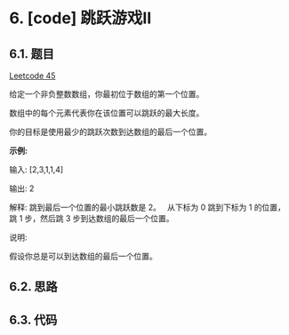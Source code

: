 # 6. [code] 跳跃游戏Ⅱ

## 6.1. 题目

[Leetcode 45](https://leetcode-cn.com/problems/jump-game-ii)

给定一个非负整数数组，你最初位于数组的第一个位置。

数组中的每个元素代表你在该位置可以跳跃的最大长度。

你的目标是使用最少的跳跃次数到达数组的最后一个位置。

**示例:**

输入: [2,3,1,1,4]

输出: 2

解释: 跳到最后一个位置的最小跳跃数是 2。
     从下标为 0 跳到下标为 1 的位置，跳 1 步，然后跳 3 步到达数组的最后一个位置。

说明:

假设你总是可以到达数组的最后一个位置。

## 6.2. 思路



## 6.3. 代码

```c++

```

